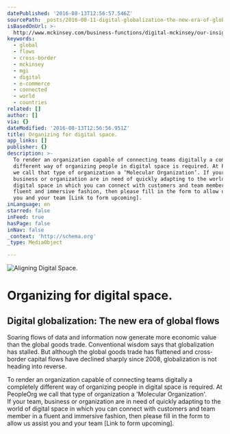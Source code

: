 ```yaml
---
datePublished: '2016-08-13T12:56:57.546Z'
sourcePath: _posts/2016-08-11-digital-globalization-the-new-era-of-global-flows.md
isBasedOnUrl: >-
  http://www.mckinsey.com/business-functions/digital-mckinsey/our-insights/digital-globalization-the-new-era-of-global-flows
keywords:
  - global
  - flows
  - cross-border
  - mckinsey
  - mgi
  - digital
  - e-commerce
  - connected
  - world
  - countries
related: []
author: []
via: {}
dateModified: '2016-08-13T12:56:56.951Z'
title: Organizing for digital space.
app_links: []
publisher: {}
description: >-
  To render an organization capable of connecting teams digitally a completely
  different way of organizing people in digital space is required. At PeopleOrg
  we call that type of organization a ‘Molecular Organization’. If your team,
  business or organization are in need of quickly adapting to the world of
  digital space in which you can connect with customers and team member in a
  fluent and immersive fashion, then please fill in the form to allow us assist
  you and your team [Link to form upcoming].
inLanguage: en
starred: false
inFeed: true
hasPage: false
inNav: false
_context: 'http://schema.org'
_type: MediaObject

---
```

![Aligning Digital Space.](https://the-grid-user-content.s3-us-west-2.amazonaws.com/b51ce96c-03b8-479d-b668-bdc303a0cb2a.jpg)

# Organizing for digital space.

<article style=""><h1>Digital globalization: The new era of global flows</h1><p>Soaring flows of data and information now generate more economic value than the global goods trade. Conventional wisdom says that globalization has stalled. But although the global goods trade has flattened and cross-border capital flows have declined sharply since 2008, globalization is not heading into reverse.</p></article>

To render an organization capable of connecting teams digitally a completely different way of organizing people in digital space is required. At PeopleOrg we call that type of organization a 'Molecular Organization'.  
If your team, business or organization are in need of quickly adapting to the world of digital space in which you can connect with customers and team member in a fluent and immersive fashion, then please fill in the form to allow us assist you and your team \[Link to form upcoming\].